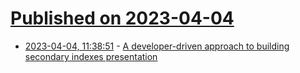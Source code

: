 # [Published on 2023-04-04](index.md)

* [2023-04-04, 11:38:51](https://lobste.rs/s/xiuwev/developer_driven_approach_building) - [A developer-driven approach to building secondary indexes presentation](https://www.tigrisdata.com/blog/foundationdb-meetup-indexes-talk/)
